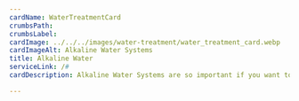 ```yaml
---
cardName: WaterTreatmentCard
crumbsPath: 
crumbsLabel: 
cardImage: ../../../images/water-treatment/water_treatment_card.webp
cardImageAlt: Alkaline Water Systems
title: Alkaline Water
serviceLink: /#
cardDescription: Alkaline Water Systems are so important if you want to maintain a high quality water and alkaline environment for your body. Increasing the ph of the water you drink is linked to huge health benefits. 

---
```

